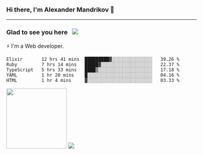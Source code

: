 ### Hi there, I'm Alexander Mandrikov 👋

- - -

### Glad to see you here &nbsp; ![](https://komarev.com/ghpvc/?username=nunsez&color=blue&label=visitors)

⚡ I'm a Web developer.

<!--✨ My GitHub <a href="https://nunsez.github.io/" target="_blank">resume link</a>-->

<!--
**nunsez/nunsez** is a ✨ _special_ ✨ repository because its `README.md` (this file) appears on your GitHub profile.

Here are some ideas to get you started:

- 🔭 I’m currently working on ...
- 🌱 I’m currently learning ...
- 👯 I’m looking to collaborate on ...
- 🤔 I’m looking for help with ...
- 💬 Ask me about ...
- 📫 How to reach me: ...
- 😄 Pronouns: ...
- ⚡ Fun fact: ...
-->


<!--START_SECTION:waka-->

```text
Elixir       12 hrs 41 mins  █████████▓░░░░░░░░░░░░░░░   39.26 %
Ruby         7 hrs 14 mins   █████▓░░░░░░░░░░░░░░░░░░░   22.37 %
TypeScript   5 hrs 33 mins   ████▒░░░░░░░░░░░░░░░░░░░░   17.18 %
YAML         1 hr 20 mins    █░░░░░░░░░░░░░░░░░░░░░░░░   04.16 %
HTML         1 hr 4 mins     ▓░░░░░░░░░░░░░░░░░░░░░░░░   03.33 %
```

<!--END_SECTION:waka-->

<span>
<img height="160em" src="https://github-readme-stats-nunsez.vercel.app/api?username=nunsez&show_icons=true&count_private=true&hide_border=true&hide=issues" />
<img src="https://github-readme-stats-nunsez.vercel.app/api/top-langs/?username=nunsez&layout=compact&hide_border=true" />
</span>

<!--
[![willianrod's wakatime stats](https://github-readme-stats.vercel.app/api/wakatime?username=nunsez&hide_border=true)](https://github.com/anuraghazra/github-readme-stats)
-->
